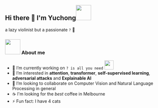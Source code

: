 <h2>Hi there 👋 I'm Yuchong<img src="https://media.giphy.com/media/mGcNjsfWAjY5AEZNw6/giphy.gif" width="50"></h2>

a lazy violinist but a passionate `?` :hugs:

### <img src="https://media.giphy.com/media/VgCDAzcKvsR6OM0uWg/giphy.gif" width="50"> About me

- 🔭 I’m currently working on  `? is all you need` <img src="https://media.giphy.com/media/WUlplcMpOCEmTGBtBW/giphy.gif" width="30">
- 🌱 I’m interested in **attention**, **transformer**, **self-supervised learning**, **adversarial attacks** and **Explainable AI**
- 👯 I’m looking to collaborate on Computer Vision and Natural Language Processing in general
- :coffee: I'm looking for the *best* coffee in Melbourne
- ⚡ Fun fact: I have 4 cats
